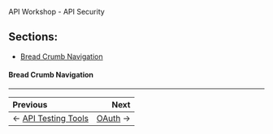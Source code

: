 API Workshop - API Security
## Sections:

* [Bread Crumb Navigation](#bread-crumb-navigation)

#### Bread Crumb Navigation
_________________________

Previous | Next
:------- | ---:
← [API Testing Tools](./api-testing-tools.md) | [OAuth](./oauth.md) →
